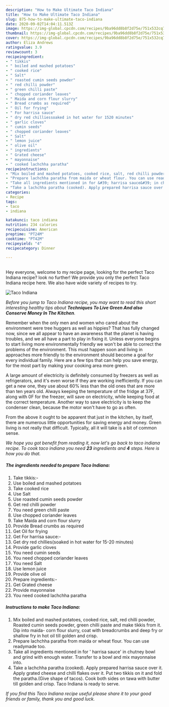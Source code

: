 ```yaml
---
description: "How to Make Ultimate Taco Indiana"
title: "How to Make Ultimate Taco Indiana"
slug: 875-how-to-make-ultimate-taco-indiana
date: 2020-09-02T14:04:11.513Z
image: https://img-global.cpcdn.com/recipes/9ba96dd8b8f2d75e/751x532cq70/taco-indiana-recipe-main-photo.jpg
thumbnail: https://img-global.cpcdn.com/recipes/9ba96dd8b8f2d75e/751x532cq70/taco-indiana-recipe-main-photo.jpg
cover: https://img-global.cpcdn.com/recipes/9ba96dd8b8f2d75e/751x532cq70/taco-indiana-recipe-main-photo.jpg
author: Eliza Andrews
ratingvalue: 3.9
reviewcount: 3
recipeingredient:
- " tikkis"
- " boiled and mashed potatoes"
- " cooked rice"
- " Salt"
- " roasted cumin seeds powder"
- " red chilli powder"
- " green chilli paste"
- " chopped coriander leaves"
- " Maida and corn flour slurry"
- " Bread crumbs as required"
- " Oil for frying"
- " For harrisa sauce"
- " dry red chilliessoaked in hot water for 1520 minutes"
- " garlic cloves"
- " cumin seeds"
- " chopped coriander leaves"
- " Salt"
- " lemon juice"
- " olive oil"
- " ingredients"
- " Grated cheese"
- " mayonnaise"
- " cooked lachchha paratha"
recipeinstructions:
- "Mix boiled and mashed potatoes, cooked rice, salt, red chilli powder, Roasted cumin seeds powder, green chilli paste and make tikkis from it. Dip into maida- corn flour slurry, coat with breadcrumbs and deep fry or shallow fry in hot oil till golden and crisp."
- "Prepare lachchha paratha from maida or wheat flour. You can use readymade too."
- "Take all ingredients mentioned in for &#39; harrisa sauce&#39; in chutney bowl and grind with enough water. Transfer to a bowl and mix mayonnaise into."
- "Take a lachchha paratha (cooked). Apply prepared harrisa sauce over it. Apply grated cheese and chilli flakes over it. Put two tikkis on it and fold the paratha.(Give shape of tacos). Cook both sides on tawa with butter till golden and crisp. Taco Indiana is ready to serve."
categories:
- Recipe
tags:
- taco
- indiana

katakunci: taco indiana 
nutrition: 234 calories
recipecuisine: American
preptime: "PT24M"
cooktime: "PT42M"
recipeyield: "4"
recipecategory: Dinner

---
```

<br>
Hey everyone, welcome to my recipe page, looking for the perfect Taco Indiana recipe? look no further! We provide you only the perfect Taco Indiana recipe here. We also have wide variety of recipes to try.
<br>


![Taco Indiana](https://img-global.cpcdn.com/recipes/9ba96dd8b8f2d75e/751x532cq70/taco-indiana-recipe-main-photo.jpg)

<i>Before you jump to Taco Indiana recipe, you may want to read this short interesting healthy tips about 
<strong>Techniques To Live Green And also Conserve Money In The Kitchen</strong>.</i>
</br>

Remember when the only men and women who cared about the environment were tree huggers as well as hippies? That has fully changed now, since we all appear to have an awareness that the planet is having troubles, and we all have a part to play in fixing it. Unless everyone begins to start living more environmentally friendly we won't be able to correct the problems of the environment. This must happen soon and living in approaches more friendly to the environment should become a goal for every individual family. Here are a few tips that can help you save energy, for the most part by making your cooking area more green.

A large amount of electricity is definitely consumed by freezers as well as refrigerators, and it's even worse if they are working inefficiently. If you can get a new one, they use about 60% less than the old ones that are more than ten years old. Always keeping the temperature of the fridge at 37F, along with 0F for the freezer, will save on electricity, while keeping food at the correct temperature. Another way to save electricity is to keep the condenser clean, because the motor won't have to go as often.

From the above it ought to be apparent that just in the kitchen, by itself, there are numerous little opportunities for saving energy and money. Green living is not really that difficult. Typically, all it will take is a bit of common sense.


<i>We hope you got benefit from reading it, now let's go back to taco indiana recipe. To cook taco indiana you need <strong>23</strong> ingredients and <strong>4</strong> steps. Here is how you do that.
</i>

##### The ingredients needed to prepare Taco Indiana:

1. Take  tikkis:-
1. Use  boiled and mashed potatoes
1. Take  cooked rice
1. Use  Salt
1. Use  roasted cumin seeds powder
1. Get  red chilli powder
1. You need  green chilli paste
1. Use  chopped coriander leaves
1. Take  Maida and corn flour slurry
1. Provide  Bread crumbs as required
1. Get  Oil for frying
1. Get  For harrisa sauce:-
1. Get  dry red chillies(soaked in hot water for 15-20 minutes)
1. Provide  garlic cloves
1. You need  cumin seeds
1. You need  chopped coriander leaves
1. You need  Salt
1. Use  lemon juice
1. Provide  olive oil
1. Prepare  ingredients:-
1. Get  Grated cheese
1. Provide  mayonnaise
1. You need  cooked lachchha paratha


##### Instructions to make Taco Indiana:

1. Mix boiled and mashed potatoes, cooked rice, salt, red chilli powder, Roasted cumin seeds powder, green chilli paste and make tikkis from it. Dip into maida- corn flour slurry, coat with breadcrumbs and deep fry or shallow fry in hot oil till golden and crisp.
1. Prepare lachchha paratha from maida or wheat flour. You can use readymade too.
1. Take all ingredients mentioned in for &#39; harrisa sauce&#39; in chutney bowl and grind with enough water. Transfer to a bowl and mix mayonnaise into.
1. Take a lachchha paratha (cooked). Apply prepared harrisa sauce over it. Apply grated cheese and chilli flakes over it. Put two tikkis on it and fold the paratha.(Give shape of tacos). Cook both sides on tawa with butter till golden and crisp. Taco Indiana is ready to serve.


<i>If you find this Taco Indiana recipe useful please share it to your good friends or family, thank you and good luck.</i>
